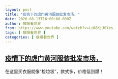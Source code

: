 ```yaml
---
layout: post
title: "疫情下的虎门黄河服装批发市场，"
date: 2020-08-13T16:00:08.000Z
author: 放眼看世界
from: https://www.youtube.com/watch?v=Li08KjJ0Yes
tags: [ 放眼看世界 ]
categories: [ 放眼看世界 ]
---
```

<!--1597334408000-->
[疫情下的虎门黄河服装批发市场，](https://www.youtube.com/watch?v=Li08KjJ0Yes)
------

<div>
在这里买衣服就像“检垃圾”，款式多，价格低到爆！
</div>
